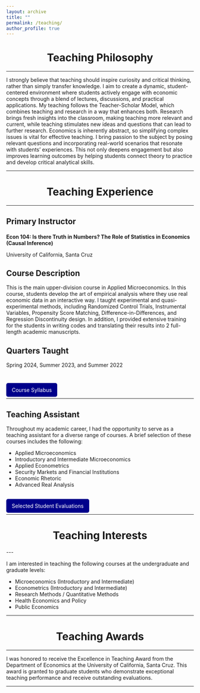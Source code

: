 ```yaml
---
layout: archive
title: ""
permalink: /teaching/
author_profile: true
---
```



<div style="text-align: center;">
  <h1><strong>Teaching Philosophy</strong></h1>
</div>

---

I strongly believe that teaching should inspire curiosity and critical thinking, rather than simply transfer knowledge. I aim to create a dynamic, student-centered environment where students actively engage with economic concepts through a blend of lectures, discussions, and practical applications. My teaching follows the Teacher-Scholar Model, which combines teaching and research in a way that enhances both. Research brings fresh insights into the classroom, making teaching more relevant and current, while teaching stimulates new ideas and questions that can lead to further research. Economics is inherently abstract, so simplifying complex issues is vital for effective teaching. I bring passion to the subject by posing relevant questions and incorporating real-world scenarios that resonate with students’ experiences. This not only deepens engagement but also improves learning outcomes by helping students connect theory to practice and develop critical analytical skills.

---

<div style="text-align: center;">
  <h1><strong>Teaching Experience</strong></h1>
</div>

---

## Primary Instructor

<p style="margin-top: 20px;">
</p>

**Econ 104: Is there Truth in Numbers? The Role of Statistics in Economics (Causal Inference)**

University of California, Santa Cruz  

## Course Description

This is the main upper-division course in Applied Microeconomics. In this course, students develop the art of empirical analysis where they use real economic data in an interactive way. I taught experimental and quasi-experimental methods, including Randomized Control Trials, Instrumental Variables, Propensity Score Matching, Difference-in-Differences, and Regression Discontinuity design. In addition, I provided extensive training for the students in writing codes and translating their results into 2 full-length academic manuscripts.  

## Quarters Taught 

Spring 2024, Summer 2023, and Summer 2022  


<div style="margin-top: 50px;">
  <a href="http://hamidhabibi.com/files/Econ 104 Syllabus Spring 2024.pdf" style="background-color: darkblue; color: white; padding: 10px 15px; text-decoration: none; border-radius: 5px; margin-right: 20px;">Course Syllabus</a>
</div>



---

## Teaching Assistant

Throughout my academic career, I had the opportunity to serve as a teaching assistant for a diverse range of courses. A brief selection of these courses includes the following:

* Applied Microeconomics
* Introductory and Intermediate Microeconomics
* Applied Econometrics
* Security Markets and Financial Institutions
* Economic Rhetoric
* Advanced Real Analysis

<p style="margin-top: 40px;">
  <a href="http://hamidhabibi.com/files/selected_TA.pdf" style="background-color: darkblue; color: white; padding: 10px 15px; text-decoration: none; border-radius: 5px;">Selected Student Evaluations </a>
</p>


---

<div style="text-align: center;">
  <h1><strong>Teaching Interests</strong></h1>
</div>
---

I am interested in teaching the following courses at the undergraduate and graduate levels:

* Microeconomics (Introductory and Intermediate)
* Econometrics (Introductory and Intermediate) 
* Research Methods / Quantitative Methods
* Health Economics and Policy
* Public Economics

---

<div style="text-align: center;">
  <h1><strong>Teaching Awards</strong></h1>
</div>

---

I was honored to receive the Excellence in Teaching Award from the Department of Economics at the University of California, Santa Cruz. This award is granted to graduate students who demonstrate exceptional teaching performance and receive outstanding evaluations.

---


